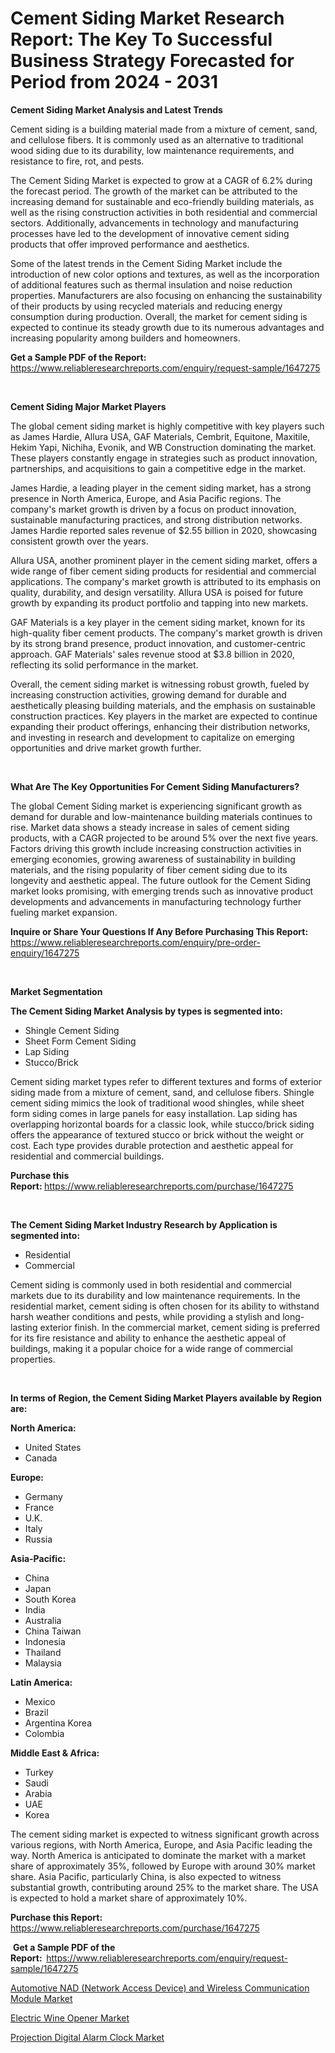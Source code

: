 <p><h1>Cement Siding Market Research Report: The Key To Successful Business Strategy Forecasted for Period from 2024 - 2031</h1></p><p><strong>Cement Siding Market Analysis and Latest Trends</strong></p>
<p><p>Cement siding is a building material made from a mixture of cement, sand, and cellulose fibers. It is commonly used as an alternative to traditional wood siding due to its durability, low maintenance requirements, and resistance to fire, rot, and pests.</p><p>The Cement Siding Market is expected to grow at a CAGR of 6.2% during the forecast period. The growth of the market can be attributed to the increasing demand for sustainable and eco-friendly building materials, as well as the rising construction activities in both residential and commercial sectors. Additionally, advancements in technology and manufacturing processes have led to the development of innovative cement siding products that offer improved performance and aesthetics.</p><p>Some of the latest trends in the Cement Siding Market include the introduction of new color options and textures, as well as the incorporation of additional features such as thermal insulation and noise reduction properties. Manufacturers are also focusing on enhancing the sustainability of their products by using recycled materials and reducing energy consumption during production. Overall, the market for cement siding is expected to continue its steady growth due to its numerous advantages and increasing popularity among builders and homeowners.</p></p>
<p><strong>Get a Sample PDF of the Report:&nbsp;</strong> <a href="https://www.reliableresearchreports.com/enquiry/request-sample/1647275">https://www.reliableresearchreports.com/enquiry/request-sample/1647275</a></p>
<p>&nbsp;</p>
<p><strong>Cement Siding Major Market Players</strong></p>
<p><p>The global cement siding market is highly competitive with key players such as James Hardie, Allura USA, GAF Materials, Cembrit, Equitone, Maxitile, Hekim Yapi, Nichiha, Evonik, and WB Construction dominating the market. These players constantly engage in strategies such as product innovation, partnerships, and acquisitions to gain a competitive edge in the market.</p><p>James Hardie, a leading player in the cement siding market, has a strong presence in North America, Europe, and Asia Pacific regions. The company's market growth is driven by a focus on product innovation, sustainable manufacturing practices, and strong distribution networks. James Hardie reported sales revenue of $2.55 billion in 2020, showcasing consistent growth over the years.</p><p>Allura USA, another prominent player in the cement siding market, offers a wide range of fiber cement siding products for residential and commercial applications. The company's market growth is attributed to its emphasis on quality, durability, and design versatility. Allura USA is poised for future growth by expanding its product portfolio and tapping into new markets.</p><p>GAF Materials is a key player in the cement siding market, known for its high-quality fiber cement products. The company's market growth is driven by its strong brand presence, product innovation, and customer-centric approach. GAF Materials' sales revenue stood at $3.8 billion in 2020, reflecting its solid performance in the market.</p><p>Overall, the cement siding market is witnessing robust growth, fueled by increasing construction activities, growing demand for durable and aesthetically pleasing building materials, and the emphasis on sustainable construction practices. Key players in the market are expected to continue expanding their product offerings, enhancing their distribution networks, and investing in research and development to capitalize on emerging opportunities and drive market growth further.</p></p>
<p>&nbsp;</p>
<p><strong>What Are The Key Opportunities For Cement Siding Manufacturers?</strong></p>
<p><p>The global Cement Siding market is experiencing significant growth as demand for durable and low-maintenance building materials continues to rise. Market data shows a steady increase in sales of cement siding products, with a CAGR projected to be around 5% over the next five years. Factors driving this growth include increasing construction activities in emerging economies, growing awareness of sustainability in building materials, and the rising popularity of fiber cement siding due to its longevity and aesthetic appeal. The future outlook for the Cement Siding market looks promising, with emerging trends such as innovative product developments and advancements in manufacturing technology further fueling market expansion.</p></p>
<p><strong>Inquire or Share Your Questions If Any Before Purchasing This Report:</strong> <a href="https://www.reliableresearchreports.com/enquiry/pre-order-enquiry/1647275">https://www.reliableresearchreports.com/enquiry/pre-order-enquiry/1647275</a></p>
<p>&nbsp;</p>
<p><strong>Market Segmentation</strong></p>
<p><strong>The Cement Siding Market Analysis by types is segmented into:</strong></p>
<p><ul><li>Shingle Cement Siding</li><li>Sheet Form Cement Siding</li><li>Lap Siding</li><li>Stucco/Brick</li></ul></p>
<p><p>Cement siding market types refer to different textures and forms of exterior siding made from a mixture of cement, sand, and cellulose fibers. Shingle cement siding mimics the look of traditional wood shingles, while sheet form siding comes in large panels for easy installation. Lap siding has overlapping horizontal boards for a classic look, while stucco/brick siding offers the appearance of textured stucco or brick without the weight or cost. Each type provides durable protection and aesthetic appeal for residential and commercial buildings.</p></p>
<p><strong>Purchase this Report:&nbsp;</strong><a href="https://www.reliableresearchreports.com/purchase/1647275">https://www.reliableresearchreports.com/purchase/1647275</a></p>
<p>&nbsp;</p>
<p><strong>The Cement Siding Market Industry Research by Application is segmented into:</strong></p>
<p><ul><li>Residential</li><li>Commercial</li></ul></p>
<p><p>Cement siding is commonly used in both residential and commercial markets due to its durability and low maintenance requirements. In the residential market, cement siding is often chosen for its ability to withstand harsh weather conditions and pests, while providing a stylish and long-lasting exterior finish. In the commercial market, cement siding is preferred for its fire resistance and ability to enhance the aesthetic appeal of buildings, making it a popular choice for a wide range of commercial properties.</p></p>
<p>&nbsp;</p>
<p><strong>In terms of Region, the Cement Siding Market Players available by Region are:</strong></p>
<p>
    <p> <strong> North America: </strong>
        <ul>
            <li>United States</li>
            <li>Canada</li>
        </ul>
        </p> 
    <p> <strong> Europe: </strong>
        <ul>
            <li>Germany</li>
            <li>France</li>
            <li>U.K.</li>
            <li>Italy</li>
            <li>Russia</li>
        </ul>
        </p> 
    <p> <strong> Asia-Pacific: </strong>
        <ul>
            <li>China</li>
            <li>Japan</li>
            <li>South Korea</li>
            <li>India</li>
            <li>Australia</li>
            <li>China Taiwan</li>
            <li>Indonesia</li>
            <li>Thailand</li>
            <li>Malaysia</li>
        </ul>
        </p> 
    <p> <strong> Latin America: </strong>
        <ul>
            <li>Mexico</li>
            <li>Brazil</li>
            <li>Argentina Korea</li>
            <li>Colombia</li>
        </ul>
        </p> 
    <p> <strong> Middle East & Africa: </strong>
        <ul>
            <li>Turkey</li>
            <li>Saudi</li>
            <li>Arabia</li>
            <li>UAE</li>
            <li>Korea</li>
        </ul>
    </p>
    </p>
<p><p>The cement siding market is expected to witness significant growth across various regions, with North America, Europe, and Asia Pacific leading the way. North America is anticipated to dominate the market with a market share of approximately 35%, followed by Europe with around 30% market share. Asia Pacific, particularly China, is also expected to witness substantial growth, contributing around 25% to the market share. The USA is expected to hold a market share of approximately 10%.</p></p>
<p><strong>Purchase this Report: </strong><a href="https://www.reliableresearchreports.com/purchase/1647275">https://www.reliableresearchreports.com/purchase/1647275</a></p>
<p>&nbsp;<strong>Get a Sample PDF of the Report:&nbsp;&nbsp;</strong><a href="https://www.reliableresearchreports.com/enquiry/request-sample/1647275">https://www.reliableresearchreports.com/enquiry/request-sample/1647275</a></p>
<p><strong></strong></p>
<p><p><a href="https://skillful-vermicelli-b89.notion.site/Automotive-NAD-Network-Access-Device-and-Wireless-Communication-Module-Market-Size-Market-Share-a-711e0f3158a34921a5612836d63ce261">Automotive NAD (Network Access Device) and Wireless Communication Module Market</a></p><p><a href="https://github.com/shotows/Market-Research-Report-List-1/blob/main/electric-wine-opener-market.md">Electric Wine Opener Market</a></p><p><a href="https://github.com/Sinjinluong3e0awx2m195k76/Market-Research-Report-List-1/blob/main/projection-digital-alarm-clock-market.md">Projection Digital Alarm Clock Market</a></p></p>